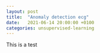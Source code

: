 ```yaml
---
layout: post
title:  "Anomaly detection ecg"
date:   2021-06-14 20:00:00 +0100
categories: unsupervised-learning
---
```


This is a test

```python

```


